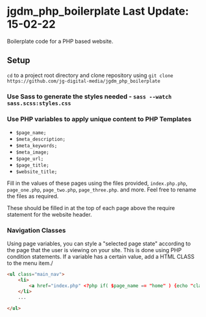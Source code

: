 # jgdm_php_boilerplate **Last Update:** 15-02-22

Boilerplate code for a PHP based website.

## Setup

```cd``` to a project root directory and clone repository using ```git clone https://github.com/jg-digital-media/jgdm_php_boilerplate```

### Use Sass to generate the styles needed - ```sass --watch sass.scss:styles.css```

### Use PHP variables to apply unique content to PHP Templates
  + `$page_name;`
  + `$meta_description;`
  + `$meta_keywords;`
  + `$meta_image;`
  + `$page_url;`
  + `$page_title;`
  + `$website_title;`


Fill in the values of these pages using the files provided, `index.php.php`, `page_one.php`, `page_two.php`, `page_three.php`. and more.  Feel free to rename the files as required.

These should be filled in at the top of each page above the require statement for the website header.


### Navigation Classes

Using page variables, you can style a "selected page state" according to the page that the user is viewing on your site.  This is done using PHP condition statements.  If a variable has a certain value, add a HTML CLASS to the menu item./ 

```html
<ul class="main_nav">
    <li>
        <a href="index.php" <?php if( $page_name == "home" ) {echo "class=\"selected\"" ;}  ?>>Home</a>
    </li>
    ...

</ul>

```
